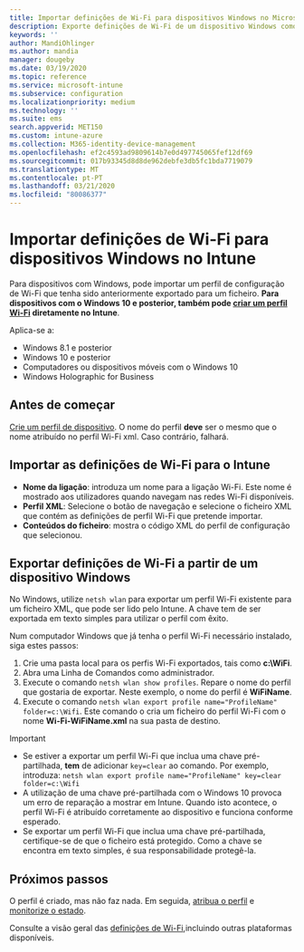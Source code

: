 ```yaml
---
title: Importar definições de Wi-Fi para dispositivos Windows no Microsoft Intune – Azure | Microsoft Docs
description: Exporte definições de Wi-Fi de um dispositivo Windows como um ficheiro XML através do comando netsh wlan. Em seguida, importe este ficheiro no Intune para criar um perfil Wi-Fi para dispositivos com o Windows 8.1, Windows 10 e Windows Holographic for Business.
keywords: ''
author: MandiOhlinger
ms.author: mandia
manager: dougeby
ms.date: 03/19/2020
ms.topic: reference
ms.service: microsoft-intune
ms.subservice: configuration
ms.localizationpriority: medium
ms.technology: ''
ms.suite: ems
search.appverid: MET150
ms.custom: intune-azure
ms.collection: M365-identity-device-management
ms.openlocfilehash: ef2c4593ad9809614b7e0d497745065fef12df69
ms.sourcegitcommit: 017b93345d8d8de962debfe3db5fc1bda7719079
ms.translationtype: MT
ms.contentlocale: pt-PT
ms.lasthandoff: 03/21/2020
ms.locfileid: "80086377"
---
```

# <a name="import-wi-fi-settings-for-windows-devices-in-intune"></a>Importar definições de Wi-Fi para dispositivos Windows no Intune

Para dispositivos com Windows, pode importar um perfil de configuração de Wi-Fi que tenha sido anteriormente exportado para um ficheiro. **Para dispositivos com o Windows 10 e posterior, também pode [criar um perfil Wi-Fi](wi-fi-settings-windows.md) diretamente no Intune**.

Aplica-se a:  
- Windows 8.1 e posterior
- Windows 10 e posterior
- Computadores ou dispositivos móveis com o Windows 10
- Windows Holographic for Business

## <a name="before-you-begin"></a>Antes de começar

[Crie um perfil de dispositivo](wi-fi-settings-configure.md). O nome do perfil **deve** ser o mesmo que o nome atribuído no perfil Wi-Fi xml. Caso contrário, falhará.

## <a name="import-the-wi-fi-settings-into-intune"></a>Importar as definições de Wi-Fi para o Intune

- **Nome da ligação**: introduza um nome para a ligação Wi-Fi. Este nome é mostrado aos utilizadores quando navegam nas redes Wi-Fi disponíveis.
- **Perfil XML**: Selecione o botão de navegação e selecione o ficheiro XML que contém as definições de perfil Wi-Fi que pretende importar.
- **Conteúdos do ficheiro**: mostra o código XML do perfil de configuração que selecionou.

## <a name="export-wi-fi-settings-from-a-windows-device"></a>Exportar definições de Wi-Fi a partir de um dispositivo Windows

No Windows, utilize `netsh wlan` para exportar um perfil Wi-Fi existente para um ficheiro XML, que pode ser lido pelo Intune. A chave tem de ser exportada em texto simples para utilizar o perfil com êxito.

Num computador Windows que já tenha o perfil Wi-Fi necessário instalado, siga estes passos:

1. Crie uma pasta local para os perfis Wi-Fi exportados, tais como **c:\WiFi**.
2. Abra uma Linha de Comandos como administrador.
3. Execute o comando `netsh wlan show profiles`. Repare o nome do perfil que gostaria de exportar. Neste exemplo, o nome do perfil é **WiFiName**.
4. Execute o comando `netsh wlan export profile name="ProfileName" folder=c:\Wifi`. Este comando o cria um ficheiro do perfil Wi-Fi com o nome **Wi-Fi-WiFiName.xml** na sua pasta de destino.

> [!IMPORTANT]
> - Se estiver a exportar um perfil Wi-Fi que inclua uma chave pré-partilhada, **tem** de adicionar `key=clear` ao comando. Por exemplo, introduza: `netsh wlan export profile name="ProfileName" key=clear folder=c:\Wifi`
> - A utilização de uma chave pré-partilhada com o Windows 10 provoca um erro de reparação a mostrar em Intune. Quando isto acontece, o perfil Wi-Fi é atribuído corretamente ao dispositivo e funciona conforme esperado.
> - Se exportar um perfil Wi-Fi que inclua uma chave pré-partilhada, certifique-se de que o ficheiro está protegido. Como a chave se encontra em texto simples, é sua responsabilidade protegê-la.

## <a name="next-steps"></a>Próximos passos

O perfil é criado, mas não faz nada. Em seguida, [atribua o perfil](device-profile-assign.md) e [monitorize o estado](device-profile-monitor.md).

Consulte a visão geral das [definições de Wi-Fi,](wi-fi-settings-configure.md)incluindo outras plataformas disponíveis.
